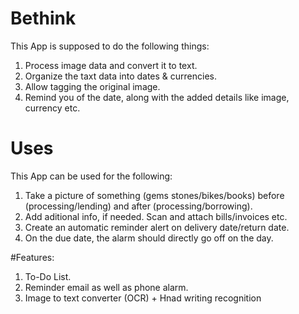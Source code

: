 # Bethink
This App is supposed to do the following things:

1. Process image data and convert it to text.
2. Organize the taxt data into dates & currencies.
3. Allow tagging the original image.
4. Remind you of the date, along with the added details like image, currency etc.

# Uses
This App can be used for the following:

1. Take a picture of something (gems stones/bikes/books) before (processing/lending) and after (processing/borrowing).
2. Add aditional info, if needed. Scan and attach bills/invoices etc.
3. Create an automatic reminder alert on delivery date/return date.
4. On the due date, the alarm should directly go off on the day.

#Features:

1. To-Do List.
2. Reminder email as well as phone alarm.
3. Image to text converter (OCR) + Hnad writing recognition
